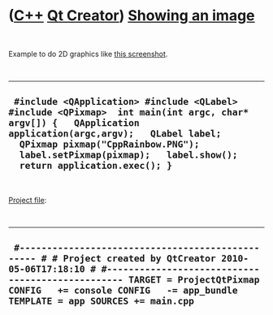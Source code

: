



 

 

 

 

 

([C++](Cpp.md) [Qt Creator](CppQtCreator.md)) [Showing an image](CppQtPixmap.md)
===================================================================================

 

Example to do 2D graphics like [this screenshot](CppQtPixmap.png).

 

  --------------------------------------------------------------------------------------------------------------------------------------------------------------------------------------------------------------------------------------------------------------------------
  ` #include <QApplication> #include <QLabel> #include <QPixmap>  int main(int argc, char* argv[]) {   QApplication application(argc,argv);   QLabel label;   QPixmap pixmap("CppRainbow.PNG");   label.setPixmap(pixmap);   label.show();   return application.exec(); }`
  --------------------------------------------------------------------------------------------------------------------------------------------------------------------------------------------------------------------------------------------------------------------------

 

[Project file](CppQtProjectFile.md):

 

  ------------------------------------------------------------------------------------------------------------------------------------------------------------------------------------------------------------------------------------------------------------------------
  ` #------------------------------------------------- # # Project created by QtCreator 2010-05-06T17:18:10 # #------------------------------------------------- TARGET = ProjectQtPixmap CONFIG   += console CONFIG   -= app_bundle TEMPLATE = app SOURCES += main.cpp`
  ------------------------------------------------------------------------------------------------------------------------------------------------------------------------------------------------------------------------------------------------------------------------

 

 

 

 

 





 



